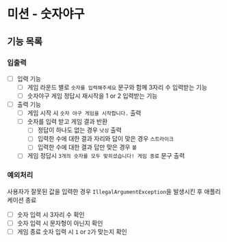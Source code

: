 # 미션 - 숫자야구

## 기능 목록

### 입출력
- [ ] 입력 기능
  - [ ] 게임 라운드 별로 `숫자를 입력해주세요` 문구와 함께 3자리 수 입력받는 기능
  - [ ] 숫자야구 게임 정답시 재시작을 1 or 2 입력받는 기능
- [ ] 출력 기능
    - [ ] 게임 시작 시 `숫자 야구 게임을 시작합니다.` 출력
    - [ ] 숫자를 입력 받고 게임 결과 반환
      - [ ] 정답이 하나도 없는 경우 `낫싱` 출력
      - [ ] 입력한 수에 대한 결과 자리와 답이 맞은 경우 `스트라이크`
      - [ ] 입력한 수에 대한 결과 답만 맞은 경우 `볼`
    - [ ] 게임 정답시 `3개의 숫자를 모두 맞히셨습니다! 게임 종료` 문구 출력
### 예외처리
사용자가 잘못된 값을 입력한 경우 `IllegalArgumentException`을 발생시킨 후 애플리케이션 종료
- [ ] 숫자 입력 시 3자리 수 확인
- [ ] 숫자 입력 시 문자형이 아닌지 확인
- [ ] 게임 종료 숫자 입력 시 `1` or `2`가 맞는지 확인